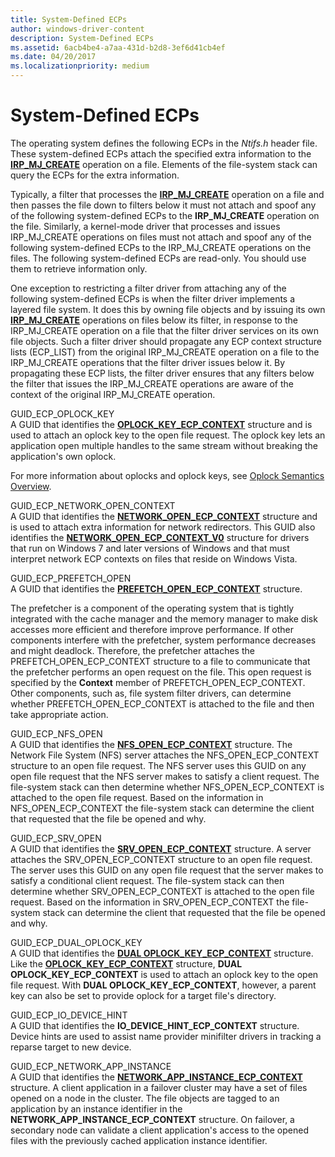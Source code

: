 ```yaml
---
title: System-Defined ECPs
author: windows-driver-content
description: System-Defined ECPs
ms.assetid: 6acb4be4-a7aa-431d-b2d8-3ef6d41cb4ef
ms.date: 04/20/2017
ms.localizationpriority: medium
---
```


# System-Defined ECPs


The operating system defines the following ECPs in the *Ntifs.h* header file. These system-defined ECPs attach the specified extra information to the [**IRP\_MJ\_CREATE**](https://msdn.microsoft.com/library/windows/hardware/ff548630) operation on a file. Elements of the file-system stack can query the ECPs for the extra information.

Typically, a filter that processes the [**IRP\_MJ\_CREATE**](https://msdn.microsoft.com/library/windows/hardware/ff548630) operation on a file and then passes the file down to filters below it must not attach and spoof any of the following system-defined ECPs to the **IRP\_MJ\_CREATE** operation on the file. Similarly, a kernel-mode driver that processes and issues IRP\_MJ\_CREATE operations on files must not attach and spoof any of the following system-defined ECPs to the IRP\_MJ\_CREATE operations on the files. The following system-defined ECPs are read-only. You should use them to retrieve information only.

One exception to restricting a filter driver from attaching any of the following system-defined ECPs is when the filter driver implements a layered file system. It does this by owning file objects and by issuing its own [**IRP\_MJ\_CREATE**](https://msdn.microsoft.com/library/windows/hardware/ff548630) operations on files below its filter, in response to the IRP\_MJ\_CREATE operation on a file that the filter driver services on its own file objects. Such a filter driver should propagate any ECP context structure lists (ECP\_LIST) from the original IRP\_MJ\_CREATE operation on a file to the IRP\_MJ\_CREATE operations that the filter driver issues below it. By propagating these ECP lists, the filter driver ensures that any filters below the filter that issues the IRP\_MJ\_CREATE operations are aware of the context of the original IRP\_MJ\_CREATE operation.

<span id="GUID_ECP_OPLOCK_KEY"></span><span id="guid_ecp_oplock_key"></span>GUID\_ECP\_OPLOCK\_KEY  
A GUID that identifies the [**OPLOCK\_KEY\_ECP\_CONTEXT**](https://msdn.microsoft.com/library/windows/hardware/ff551003) structure and is used to attach an oplock key to the open file request. The oplock key lets an application open multiple handles to the same stream without breaking the application's own oplock.

For more information about oplocks and oplock keys, see [Oplock Semantics Overview](overview.md).

<span id="GUID_ECP_NETWORK_OPEN_CONTEXT"></span><span id="guid_ecp_network_open_context"></span>GUID\_ECP\_NETWORK\_OPEN\_CONTEXT  
A GUID that identifies the [**NETWORK\_OPEN\_ECP\_CONTEXT**](https://msdn.microsoft.com/library/windows/hardware/ff550896) structure and is used to attach extra information for network redirectors. This GUID also identifies the [**NETWORK\_OPEN\_ECP\_CONTEXT\_V0**](https://msdn.microsoft.com/library/windows/hardware/ff550899) structure for drivers that run on Windows 7 and later versions of Windows and that must interpret network ECP contexts on files that reside on Windows Vista.

<span id="GUID_ECP_PREFETCH_OPEN"></span><span id="guid_ecp_prefetch_open"></span>GUID\_ECP\_PREFETCH\_OPEN  
A GUID that identifies the [**PREFETCH\_OPEN\_ECP\_CONTEXT**](https://msdn.microsoft.com/library/windows/hardware/ff551843) structure.

The prefetcher is a component of the operating system that is tightly integrated with the cache manager and the memory manager to make disk accesses more efficient and therefore improve performance. If other components interfere with the prefetcher, system performance decreases and might deadlock. Therefore, the prefetcher attaches the PREFETCH\_OPEN\_ECP\_CONTEXT structure to a file to communicate that the prefetcher performs an open request on the file. This open request is specified by the **Context** member of PREFETCH\_OPEN\_ECP\_CONTEXT. Other components, such as, file system filter drivers, can determine whether PREFETCH\_OPEN\_ECP\_CONTEXT is attached to the file and then take appropriate action.

<span id="GUID_ECP_NFS_OPEN"></span><span id="guid_ecp_nfs_open"></span>GUID\_ECP\_NFS\_OPEN  
A GUID that identifies the [**NFS\_OPEN\_ECP\_CONTEXT**](https://msdn.microsoft.com/library/windows/hardware/ff550942) structure. The Network File System (NFS) server attaches the NFS\_OPEN\_ECP\_CONTEXT structure to an open file request. The NFS server uses this GUID on any open file request that the NFS server makes to satisfy a client request. The file-system stack can then determine whether NFS\_OPEN\_ECP\_CONTEXT is attached to the open file request. Based on the information in NFS\_OPEN\_ECP\_CONTEXT the file-system stack can determine the client that requested that the file be opened and why.

<span id="GUID_ECP_SRV_OPEN"></span><span id="guid_ecp_srv_open"></span>GUID\_ECP\_SRV\_OPEN  
A GUID that identifies the [**SRV\_OPEN\_ECP\_CONTEXT**](https://msdn.microsoft.com/library/windows/hardware/ff556749) structure. A server attaches the SRV\_OPEN\_ECP\_CONTEXT structure to an open file request. The server uses this GUID on any open file request that the server makes to satisfy a conditional client request. The file-system stack can then determine whether SRV\_OPEN\_ECP\_CONTEXT is attached to the open file request. Based on the information in SRV\_OPEN\_ECP\_CONTEXT the file-system stack can determine the client that requested that the file be opened and why.

<span id="GUID_ECP_DUAL_OPLOCK_KEY"></span><span id="guid_ecp_dual_oplock_key"></span>GUID\_ECP\_DUAL\_OPLOCK\_KEY  
A GUID that identifies the [**DUAL OPLOCK\_KEY\_ECP\_CONTEXT**](https://msdn.microsoft.com/library/windows/hardware/hh406392) structure. Like the [**OPLOCK\_KEY\_ECP\_CONTEXT**](https://msdn.microsoft.com/library/windows/hardware/ff551003) structure, **DUAL OPLOCK\_KEY\_ECP\_CONTEXT** is used to attach an oplock key to the open file request. With **DUAL OPLOCK\_KEY\_ECP\_CONTEXT**, however, a parent key can also be set to provide oplock for a target file's directory.

<span id="GUID_ECP_IO_DEVICE_HINT"></span><span id="guid_ecp_io_device_hint"></span>GUID\_ECP\_IO\_DEVICE\_HINT  
A GUID that identifies the **IO\_DEVICE\_HINT\_ECP\_CONTEXT** structure. Device hints are used to assist name provider minifilter drivers in tracking a reparse target to new device.

<span id="GUID_ECP_NETWORK_APP_INSTANCE"></span><span id="guid_ecp_network_app_instance"></span>GUID\_ECP\_NETWORK\_APP\_INSTANCE  
A GUID that identifies the [**NETWORK\_APP\_INSTANCE\_ECP\_CONTEXT**](https://msdn.microsoft.com/library/windows/hardware/hh439443) structure. A client application in a failover cluster may have a set of files opened on a node in the cluster. The file objects are tagged to an application by an instance identifier in the **NETWORK\_APP\_INSTANCE\_ECP\_CONTEXT** structure. On failover, a secondary node can validate a client application's access to the opened files with the previously cached application instance identifier.

 

 




